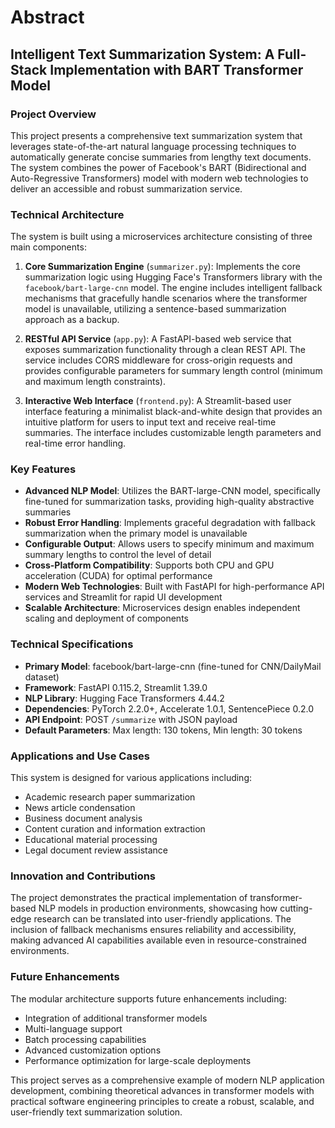 # Abstract

## Intelligent Text Summarization System: A Full-Stack Implementation with BART Transformer Model

### Project Overview

This project presents a comprehensive text summarization system that leverages state-of-the-art natural language processing techniques to automatically generate concise summaries from lengthy text documents. The system combines the power of Facebook's BART (Bidirectional and Auto-Regressive Transformers) model with modern web technologies to deliver an accessible and robust summarization service.

### Technical Architecture

The system is built using a microservices architecture consisting of three main components:

1. **Core Summarization Engine** (`summarizer.py`): Implements the core summarization logic using Hugging Face's Transformers library with the `facebook/bart-large-cnn` model. The engine includes intelligent fallback mechanisms that gracefully handle scenarios where the transformer model is unavailable, utilizing a sentence-based summarization approach as a backup.

2. **RESTful API Service** (`app.py`): A FastAPI-based web service that exposes summarization functionality through a clean REST API. The service includes CORS middleware for cross-origin requests and provides configurable parameters for summary length control (minimum and maximum length constraints).

3. **Interactive Web Interface** (`frontend.py`): A Streamlit-based user interface featuring a minimalist black-and-white design that provides an intuitive platform for users to input text and receive real-time summaries. The interface includes customizable length parameters and real-time error handling.

### Key Features

- **Advanced NLP Model**: Utilizes the BART-large-CNN model, specifically fine-tuned for summarization tasks, providing high-quality abstractive summaries
- **Robust Error Handling**: Implements graceful degradation with fallback summarization when the primary model is unavailable
- **Configurable Output**: Allows users to specify minimum and maximum summary lengths to control the level of detail
- **Cross-Platform Compatibility**: Supports both CPU and GPU acceleration (CUDA) for optimal performance
- **Modern Web Technologies**: Built with FastAPI for high-performance API services and Streamlit for rapid UI development
- **Scalable Architecture**: Microservices design enables independent scaling and deployment of components

### Technical Specifications

- **Primary Model**: facebook/bart-large-cnn (fine-tuned for CNN/DailyMail dataset)
- **Framework**: FastAPI 0.115.2, Streamlit 1.39.0
- **NLP Library**: Hugging Face Transformers 4.44.2
- **Dependencies**: PyTorch 2.2.0+, Accelerate 1.0.1, SentencePiece 0.2.0
- **API Endpoint**: POST `/summarize` with JSON payload
- **Default Parameters**: Max length: 130 tokens, Min length: 30 tokens

### Applications and Use Cases

This system is designed for various applications including:
- Academic research paper summarization
- News article condensation
- Business document analysis
- Content curation and information extraction
- Educational material processing
- Legal document review assistance

### Innovation and Contributions

The project demonstrates the practical implementation of transformer-based NLP models in production environments, showcasing how cutting-edge research can be translated into user-friendly applications. The inclusion of fallback mechanisms ensures reliability and accessibility, making advanced AI capabilities available even in resource-constrained environments.

### Future Enhancements

The modular architecture supports future enhancements including:
- Integration of additional transformer models
- Multi-language support
- Batch processing capabilities
- Advanced customization options
- Performance optimization for large-scale deployments

This project serves as a comprehensive example of modern NLP application development, combining theoretical advances in transformer models with practical software engineering principles to create a robust, scalable, and user-friendly text summarization solution.
